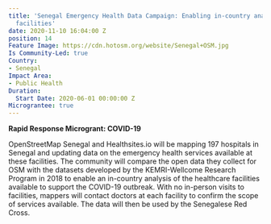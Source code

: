 ```yaml
---
title: 'Senegal Emergency Health Data Campaign: Enabling in-country analysis of healthcare
  facilities'
date: 2020-11-10 16:04:00 Z
position: 14
Feature Image: https://cdn.hotosm.org/website/Senegal+OSM.jpg
Is Community-Led: true
Country:
- Senegal
Impact Area:
- Public Health
Duration:
  Start Date: 2020-06-01 00:00:00 Z
Micrograntee: true
---
```


**Rapid Response Microgrant: COVID-19**

OpenStreetMap Senegal and Healthsites.io will be mapping 197 hospitals in Senegal and updating data on the emergency health services available at these facilities. The community will compare the open data they collect for OSM with the datasets developed by the KEMRI-Wellcome Research Program in 2018 to enable an in-country analysis of the healthcare facilities available to support the COVID-19 outbreak. With no in-person visits to facilities, mappers will contact doctors at each facility to confirm the scope of services available. The data will then be used by the Senegalese Red Cross.